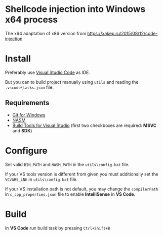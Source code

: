 # Shellcode injection into Windows x64 process

The x64 adaptation of x86 version from 
https://xakep.ru/2015/08/12/code-injection

# Install

Preferably use [Visual Studio Code](https://code.visualstudio.com) as IDE. 

But you can to build project manually using `utils` and reading the 
`.vscode\tasks.json` file.

## Requirements

* [Git for Windows](https://git-scm.com/download/win)
* [NASM](https://www.nasm.us/pub/nasm/releasebuilds/2.15.05/win64)
* [Build Tools for Visual Studio](https://visualstudio.microsoft.com/downloads/#build-tools-for-visual-studio-2019) 
(first two checkboxes are required: **MSVC** and **SDK**)

# Configure

Set valid `BIN_PATH` and `NASM_PATH` in the `utils\config.bat` file.

If your VS tools version is different from given you must additionally set the 
`VCVARS_LNK` in `utils\config.bat` file.

If your VS installation path is not default, you may change the `compilerPath` 
in `c_cpp_properties.json` file to enable **IntelliSense** in **VS Code**.

# Build

In **VS Code** run build task by pressing `Ctrl+Shift+B`
